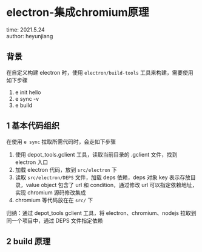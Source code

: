 # electron-集成chromium原理

time: 2021.5.24  
author: heyunjiang

## 背景

在自定义构建 electron 时，使用 `electron/build-tools` 工具来构建，需要使用如下步骤  
1. e init hello
2. e sync -v
3. e build

## 1 基本代码组织

在使用 `e sync` 拉取所需代码时，会走如下步骤  
1. 使用 depot_tools.gclient 工具，读取当前目录的 .gclient 文件，找到 electron 入口
2. 加载 electron 代码，放到 `src/electron` 下
3. 读取 `src/electron/DEPS` 文件，加载 deps 依赖，deps 对象 key 表示存放目录，value object 包含了 url 和 condition，通过修改 url 可以指定依赖地址，实现 chromium 源码修改集成
4. chromium 等代码放在在 `src/` 下

归纳：通过 depot_tools gclient 工具，将 electron、chromium、nodejs 拉取到同一个项目中，通过 DEPS 文件指定依赖

## 2 build 原理
